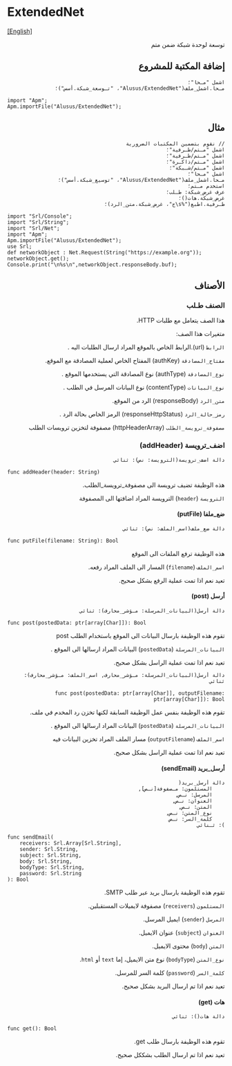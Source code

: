 # ExtendedNet
[[English]](readme.md)

<div dir=rtl>

توسعة لوحدة شبكة ضمن متم

## إضافة المكتبة للمشروع

```
اشمل "مـحا"؛
مـحا.اشمل_ملف("Alusus/ExtendedNet"، "تـوسعة_شبكة.أسس")؛
```

<div dir=ltr>

```
import "Apm";
Apm.importFile("Alusus/ExtendedNet");
```

</div>

## مثال

```
// نقوم بتضمين المكتبات الضرورية
اشمل "مـتم/طـرفية"؛
اشمل "مـتم/طـرفية"؛
اشمل "مـتم/ذاكـرة"؛
اشمل "مـتم/شـبكة"؛
اشمل "مـحا"؛
مـحا.اشمل_ملف("Alusus/ExtendedNet"، "توسيع_شبكة.أسس")؛
استخدم مـتم؛
عرف غرض_شبكة: طـلب؛
غرض_شبكة.هات()؛
طـرفية.اطبع("%s\ج"، غرض_شبكة.متن_الرد)؛
```

<div dir=ltr>

```
import "Srl/Console";
import "Srl/String";
import "Srl/Net";
import "Apm";
Apm.importFile("Alusus/ExtendedNet");
use Srl;
def networkObject : Net.Request(String("https://example.org"));
networkObject.get();
Console.print("\n%s\n",networkObject.responseBody.buf);
```

</div>


## الأصناف

### الصنف طـلب 

هذا الصف يتعامل مع طلبات HTTP.

متغيرات هذا الصف:

`الرابط` (url).الرابط الخاص بالموقع المراد ارسال الطلبات اليه .

`مفتاح_المصادقة` (authKey)  المفتاح الخاص لعملية المصادقة مع الموقع.

`نوع_المصادقة` (authType) نوع المصادقة التي يستخدمها الموقع .

`نوع_البيانات` (contentType) نوع البيانات المرسل في الطلب .

`متن_الرد` (responseBody) الرد من الموقع.

`رمز_حالة_الرد` (responseHttpStatus) الرمز الخاص بحالة الرد .

`مصفوفة_ترويسة_الطلب` (httpHeaderArray) مصفوفة لتخزين ترويسات الطلب

### اضف_ترويسة (addHeader)

```
دالة اضف_ترويسة(الترويسة: نص): ثنائي
```

<div dir=ltr>

```
func addHeader(header: String)
```

</div>

هذه الوظيفة تضيف ترويسة الى مصفوفة_ترويسة_الطلب.

`الترويسة` (`header`) الترويسة المراد اضافتها الى المصفوفة

#### ضع_ملفا (putFile)

```
دالة ضع_ملف(اسم_الملف: نص): ثنائي
```

<div dir=ltr>

```
func putFile(filename: String): Bool
```

</div>

هذه الوظيفة ترفع الملفات الى الموقع

`اسم_الملف` (`filename`) المسار الى الملف المراد رفعه.

تعيد نعم اذا تمت عملية الرفع بشكل صحيح.

#### أرسل (post)

```
دالة أرسل(البيانات_المرسلة: مـؤشر_محارف): ثنائي
```

<div dir=ltr>

```
func post(postedData: ptr[array[Char]]): Bool
```

</div>

تقوم هذه الوظيفة بارسال البيانات الى الموقع باستخدام الطلب post

`البيانات_المرسلة` (`postedData`) البيانات المراد ارسالها الى الموقع .

تعيد نعم اذا تمت عملية الراسل بشكل صحيح.

```
دالة أرسل(البيانات_المرسلة: مـؤشر_محارف, اسم_الملف: مـؤشر_محارف): ثنائي
```

```
func post(postedData: ptr[array[Char]], outputFilename: ptr[array[Char]]): Bool
```

تقوم هذه الوظيفة بنفس عمل الوظيفة السابقة لكنها تخزن رد المخدم في ملف.

`البيانات_المرسلة` (`postedData`)  البيانات المراد ارسالها الى الموقع .

`اسم_الملف` (`outputFilename`) مسار الملف المراد تخزين البيانات فيه

تعيد نعم اذا تمت عملية الراسل بشكل صحيح.

#### أرسل_بريد (sendEmail)

```
دالة أرسل_بريد(
    المستلمون: مـصفوفة[نـص],
    المرسل: نـص, 
    العنوان: نـص,
    المتن: نـص,
    نوع_المتن: نـص,
    كلمة_السر: نـص
): ثـنائي
```

<div dir=ltr>

```
func sendEmail(
    receivers: Srl.Array[Srl.String],
    sender: Srl.String,
    subject: Srl.String,
    body: Srl.String,
    bodyType: Srl.String,
    password: Srl.String
): Bool
```

</div>

تقوم هذه الوظيفة بارسال بريد عبر  طلب SMTP.

`المستلمون` (`receivers`) مصفوفة لايميلات المستقبلين.

`المرسل` (`sender`) ايميل المرسل.

`العنوان` (`subject`) عنوان الايميل.

`المتن` (`body`) محتوى الايميل.

`نوع_المتن` (`bodyType`) نوع متن الايميل، إما `text` أو `html`.

`كلمة_السر` (`password`) كلمة السر للمرسل.

تعيد نعم اذا تم ارسال البريد بشكل صحيح.

#### هات (get)

```
دالة هات(): ثنائي
```

<div dir=ltr>

```
func get(): Bool
```

</div>

تقوم هذه الوظيفة بارسال طلب get.

تعيد نعم اذا تم ارسال الطلب بشككل صحيح.

</div>

